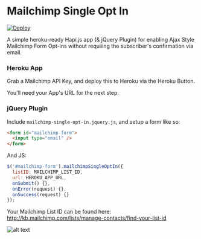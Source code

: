 # Mailchimp Single Opt In

[![Deploy](https://www.herokucdn.com/deploy/button.svg)](https://heroku.com/deploy)

A simple heroku-ready Hapi.js app (& jQuery Plugin) for enabling Ajax Style Mailchimp Form Opt-ins without requiiing the subscriber's confirmation via email.

### Heroku App

Grab a Mailchimp API Key, and deploy this to Heroku via the Heroku Button.

You'll need your App's URL for the next step.

### jQuery Plugin

Include `mailchimp-single-opt-in.jquery.js`, and setup a form like so:

```html
<form id="mailchimp-form">
  <input type="email" />
</form>

```

And JS:

```js
$('#mailchimp-form').mailchimpSingleOptIn({
  listID: MAILCHIMP_LIST_ID,
  url: HEROKU_APP_URL,
  onSubmit() {},
  onError(request) {},
  onSuccess(request) {}
});
```
Your Mailchimp List ID can be found here: http://kb.mailchimp.com/lists/manage-contacts/find-your-list-id

![alt text](https://static.mailchimp.com/web/brand-assets/mc_freddie_color_web.png)
